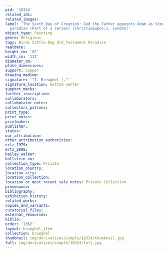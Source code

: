 ```yaml
---
pid: '18324'
related_ids: 
related_images: 
label: 'The Sixth Day of Creation: God the Father appoints Adam as Steward over the
  paradise (Part of a series) (Christie&apos;s, London)'
object_type: Painting
genre: Religious
tags: Birds Cattle Dog Old_Testament Paradise
realdate: 
height_cm: '87'
width_cm: '112'
diameter_cm: 
plate_dimensions: 
support: Copper
drawing_medium: 
signature: '"I. Breughel f."'
signature_location: bottom center
support_marks: 
further_inscription: 
collaborators: 
collaborator_notes: 
collectors_patrons: 
print_type: 
print_notes: 
printmaker: 
publisher: 
states: 
our_attribution: 
other_attribution_authorities: 
ertz_1979: 
ertz_2008: 
bailey_walker: 
hollstein_no: 
collection_type: Private
location_country: 
location_city: 
location_collection: 
location_or_most_recent_sale_notes: Private Collection
provenance: 
bibliography: 
exhibition_history: 
related_works: 
copies_and_variants: 
curatorial_files: 
external_resources: 
biblio: 
order: '1362'
layout: brueghel_item
collection: brueghel
thumbnail: img/derivatives/simple/18324/thumbnail.jpg
full: img/derivatives/simple/18324/full.jpg
---
```

